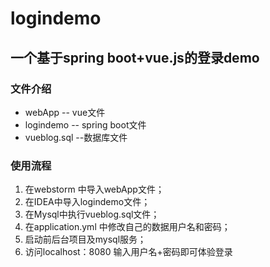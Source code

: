 # logindemo
## 一个基于spring boot+vue.js的登录demo
### 文件介绍
* webApp -- vue文件
* logindemo -- spring boot文件
* vueblog.sql --数据库文件
### 使用流程
1. 在webstorm 中导入webApp文件；
2. 在IDEA中导入logindemo文件；
3. 在Mysql中执行vueblog.sql文件；
4. 在application.yml 中修改自己的数据用户名和密码；
5. 启动前后台项目及mysql服务；
6. 访问localhost：8080 输入用户名+密码即可体验登录
